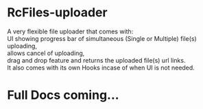 # RcFiles-uploader
A very flexible file uploader that comes with: <br/>
 UI showing progress bar of simultaneous (Single or Multiple) file(s) uploading,<br/>
 allows cancel of uploading,<br/>
 drag and drop feature and returns the uploaded file(s) url links.<br/>
 It also comes with its own Hooks incase of when UI is not needed.

# Full Docs coming...
